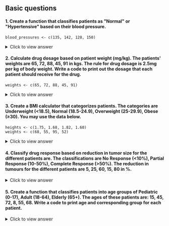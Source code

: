 ## Basic questions

#### 1. Create a function that classifies patients as "Normal" or "Hypertensive" based on their blood pressure.

```
blood_pressures <- c(135, 142, 128, 150)
```

  <details>
  <summary>Click to view answer</summary>

  ```
  for (bp in blood_pressures) {
      if (bp >= 140) {
          print(paste("Blood Pressure:", bp, "- Hypertensive"))
      } else {
          print(paste("Blood Pressure:", bp, "- Normal"))
      }
  }
  ```
  
  </details>

#### 2. Calculate drug dosage based on patient weight (mg/kg). The patients' weights are 65, 72, 88, 45, 91 in kgs. The rule for drug dosage is 2.5mg per kg of body weight. Write a code to print out the dosage that each patient should receive for the drug. 

```
weights <- c(65, 72, 88, 45, 91)
```

  <details>
  <summary>Click to view answer</summary>

  ```
  for (weight in weights) {
      dosage <- weight * 2.5
      print(paste("Patient weight:", weight, "kg - Required dosage:", dosage, "mg"))
  }
  ```
  
  </details>

#### 3. Create a BMI calculator that categorizes patients. The categories are Underweight (<18.5), Normal (18.5-24.9), Overweight (25-29.9), Obese (≥30). You may use the data below.

```
heights <- c(1.75, 1.68, 1.82, 1.60)
weights <- c(68, 55, 95, 52)
```

  <details>
  <summary>Click to view answer</summary>

  ```
  for (i in 1:length(heights)) {
      bmi <- weights[i] / (heights[i]^2)
      if (bmi < 18.5) {
          category <- "Underweight"
      } else if (bmi < 25) {
          category <- "Normal"
      } else if (bmi < 30) {
          category <- "Overweight"
      } else {
          category <- "Obese"
      }
      print(paste("Patient", i, "BMI:", round(bmi, 2), "-", category))
  }
  ```
  
  </details>

#### 4. Classify drug response based on reduction in tumor size for the different patients are. The classifications are No Response (<10%), Partial Response (10-50%), Complete Response (>50%). The reduction in tumours for the different patients are 5, 25, 60, 15, 80 in %. 

  <details>
  <summary>Click to view answer</summary>

  ```
  reductions <- c(5, 25, 60, 15, 80)
  for (reduction in reductions) {
      if (reduction < 10) {
          response <- "No Response"
      } else if (reduction <= 50) {
          response <- "Partial Response"
      } else {
          response <- "Complete Response"
      }
      print(paste("Tumor reduction:", reduction, "% -", response))
  }
  ```
  
  </details>

#### 5. Create a function that classifies patients into age groups of Pediatric (0-17), Adult (18-64), Elderly (65+). The ages of these patients are: 15, 45, 72, 8, 55, 68. Write a code to print age and corresponding group for each patient.

  <details>
  <summary>Click to view answer</summary>

  ```
  ages <- c(15, 45, 72, 8, 55, 68)
  for (age in ages) {
      if (age < 18) {
          group <- "Pediatric"
      } else if (age < 65) {
          group <- "Adult"
      } else {
        group <- "Elderly"
      }
      print(paste("Age:", age, "- Group:", group))
  }
  ```
  
  </details>

